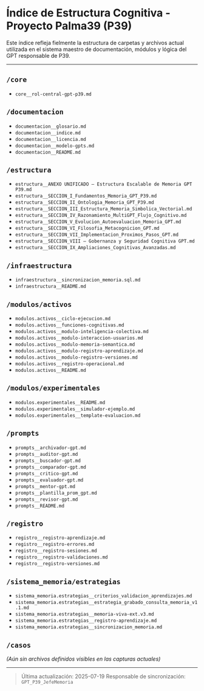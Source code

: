 # Índice de Estructura Cognitiva - Proyecto Palma39 (P39)

Este índice refleja fielmente la estructura de carpetas y archivos actual utilizada en el sistema maestro de documentación, módulos y lógica del GPT responsable de P39.

---

## `/core`
- `core__rol-central-gpt-p39.md`

## `/documentacion`
- `documentacion__glosario.md`
- `documentacion__indice.md`
- `documentacion__licencia.md`
- `documentacion__modelo-gpts.md`
- `documentacion__README.md`

## `/estructura`
- `estructura__ANEXO UNIFICADO — Estructura Escalable de Memoria GPT P39.md`
- `estructura__SECCION_I_Fundamentos_Memoria_GPT_P39.md`
- `estructura__SECCION_II_Ontologia_Memoria_GPT_P39.md`
- `estructura__SECCION_III_Estructura_Memoria_Simbolica_Vectorial.md`
- `estructura__SECCION_IV_Razonamiento_MultiGPT_Flujo_Cognitivo.md`
- `estructura__SECCION_V_Evolucion_Autoevaluacion_Memoria_GPT.md`
- `estructura__SECCION_VI_Filosofia_Metacognicion_GPT.md`
- `estructura__SECCION_VII_Implementacion_Proximos_Pasos_GPT.md`
- `estructura__SECCION_VIII — Gobernanza y Seguridad Cognitiva GPT.md`
- `estructura__SECCION_IX_Ampliaciones_Cognitivas_Avanzadas.md`

## `/infraestructura`
- `infraestructura__sincronizacion_memoria.sql.md`
- `infraestructura__README.md`

## `/modulos/activos`
- `modulos.activos__ciclo-ejecucion.md`
- `modulos.activos__funciones-cognitivas.md`
- `modulos.activos__modulo-inteligencia-colectiva.md`
- `modulos.activos__modulo-interaccion-usuarios.md`
- `modulos.activos__modulo-memoria-semantica.md`
- `modulos.activos__modulo-registro-aprendizaje.md`
- `modulos.activos__modulo-registro-versiones.md`
- `modulos.activos__registro-operacional.md`
- `modulos.activos__README.md`

## `/modulos/experimentales`
- `modulos.experimentales__README.md`
- `modulos.experimentales__simulador-ejemplo.md`
- `modulos.experimentales__template-evaluacion.md`

## `/prompts`
- `prompts__archivador-gpt.md`
- `prompts__auditor-gpt.md`
- `prompts__buscador-gpt.md`
- `prompts__comparador-gpt.md`
- `prompts__critico-gpt.md`
- `prompts__evaluador-gpt.md`
- `prompts__mentor-gpt.md`
- `prompts__plantilla_prom_gpt.md`
- `prompts__revisor-gpt.md`
- `prompts__README.md`

## `/registro`
- `registro__registro-aprendizaje.md`
- `registro__registro-errores.md`
- `registro__registro-sesiones.md`
- `registro__registro-validaciones.md`
- `registro__registro-versiones.md`

## `/sistema_memoria/estrategias`
- `sistema_memoria.estrategias__criterios_validacion_aprendizajes.md`
- `sistema_memoria.estrategias__estrategia_grabado_consulta_memoria_v1.1.md`
- `sistema_memoria.estrategias__memoria-viva-ext.v3.md`
- `sistema_memoria.estrategias__registro-aprendizaje.md`
- `sistema_memoria.estrategias__sincronizacion_memoria.md`

## `/casos`
_(Aún sin archivos definidos visibles en las capturas actuales)_

---

> Última actualización: 2025-07-19
> Responsable de sincronización: `GPT_P39_JefeMemoria`
